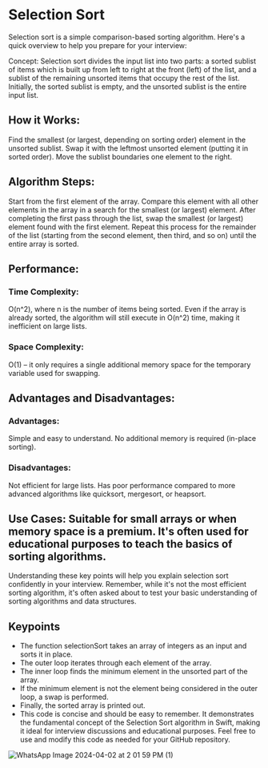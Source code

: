 #  Selection Sort

Selection sort is a simple comparison-based sorting algorithm. Here's a quick overview to help you prepare for your interview:

Concept: Selection sort divides the input list into two parts: a sorted sublist of items which is built up from left to right at the front (left) of the list, and a sublist of the remaining unsorted items that occupy the rest of the list. Initially, the sorted sublist is empty, and the unsorted sublist is the entire input list.

## How it Works:

Find the smallest (or largest, depending on sorting order) element in the unsorted sublist.
Swap it with the leftmost unsorted element (putting it in sorted order).
Move the sublist boundaries one element to the right.

## Algorithm Steps:

Start from the first element of the array.
Compare this element with all other elements in the array in a search for the smallest (or largest) element.
After completing the first pass through the list, swap the smallest (or largest) element found with the first element.
Repeat this process for the remainder of the list (starting from the second element, then third, and so on) until the entire array is sorted.

## Performance:

### Time Complexity: 
O(n^2), where n is the number of items being sorted. Even if the array is already sorted, the algorithm will still execute in O(n^2) time, making it inefficient on large lists.
### Space Complexity: 
O(1) – it only requires a single additional memory space for the temporary variable used for swapping.

## Advantages and Disadvantages:


### Advantages: 
Simple and easy to understand. No additional memory is required (in-place sorting).

### Disadvantages: 
Not efficient for large lists. Has poor performance compared to more advanced algorithms like quicksort, mergesort, or heapsort.

## Use Cases: Suitable for small arrays or when memory space is a premium. It's often used for educational purposes to teach the basics of sorting algorithms.

Understanding these key points will help you explain selection sort confidently in your interview. Remember, while it's not the most efficient sorting algorithm, it's often asked about to test your basic understanding of sorting algorithms and data structures.

## Keypoints

- The function selectionSort takes an array of integers as an input and sorts it in place.
- The outer loop iterates through each element of the array.
- The inner loop finds the minimum element in the unsorted part of the array.
- If the minimum element is not the element being considered in the outer loop, a swap is performed.
- Finally, the sorted array is printed out.
- This code is concise and should be easy to remember. It demonstrates the fundamental concept of the Selection Sort algorithm in Swift, making it ideal for interview discussions and educational purposes. Feel free to use and modify this code as needed for your GitHub repository.

![WhatsApp Image 2024-04-02 at 2 01 59 PM (1)](https://github.com/devashree-shukla/DSAlgoExpedition/assets/38584944/bfdb47af-7847-4507-bbdf-d7dd80ed6020)


